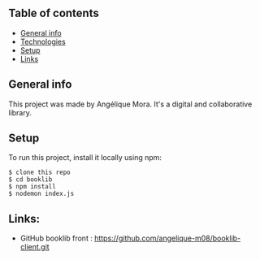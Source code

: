 ## Table of contents
* [General info](#general-info)
* [Technologies](#technologies)
* [Setup](#setup)
* [Links](#links)

## General info
This project was made by Angélique Mora. 
It's a digital and collaborative library.
	
## Setup
To run this project, install it locally using npm:

```
$ clone this repo
$ cd booklib
$ npm install
$ nodemon index.js
```

## Links:
* GitHub booklib front : https://github.com/angelique-m08/booklib-client.git